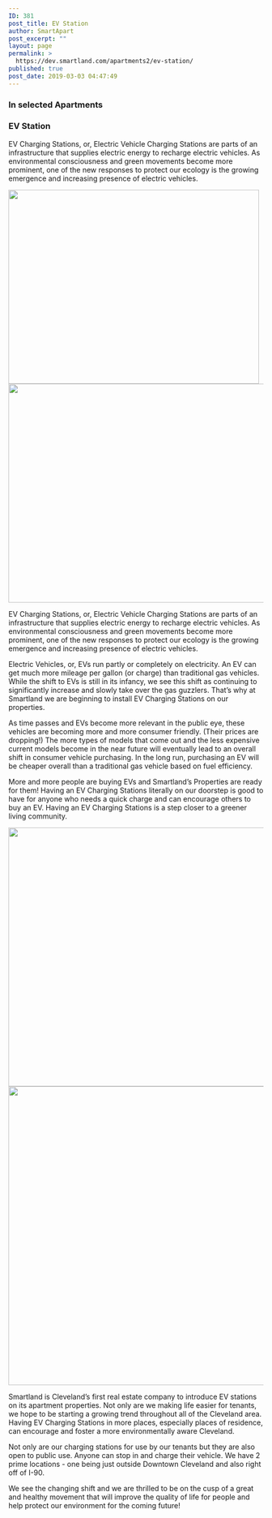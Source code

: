 ```yaml
---
ID: 381
post_title: EV Station
author: SmartApart
post_excerpt: ""
layout: page
permalink: >
  https://dev.smartland.com/apartments2/ev-station/
published: true
post_date: 2019-03-03 04:47:49
---
```

<h3>In selected Apartments</h3>		
			<h3>EV Station</h3>		
		<p>EV Charging Stations, or, Electric Vehicle Charging Stations are parts of an infrastructure that supplies electric energy to recharge electric vehicles. As environmental consciousness and green movements become more prominent, one of the new responses to protect our ecology is the growing emergence and increasing presence of electric vehicles.</p>		
										<img width="495" height="383" src="https://dev.smartland.com/apartments2/wp-content/uploads/2019/03/halo_feat_charge-station-white-car.jpg" alt="" srcset="https://dev.smartland.com/apartments2/wp-content/uploads/2019/03/halo_feat_charge-station-white-car.jpg 495w, https://dev.smartland.com/apartments2/wp-content/uploads/2019/03/halo_feat_charge-station-white-car-300x232.jpg 300w" sizes="(max-width: 495px) 100vw, 495px" />											
										<img width="768" height="432" src="https://dev.smartland.com/apartments2/wp-content/uploads/2019/03/CosyVehicleImage.jpg-768x432.png" alt="" srcset="https://dev.smartland.com/apartments2/wp-content/uploads/2019/03/CosyVehicleImage.jpg-768x432.png 768w, https://dev.smartland.com/apartments2/wp-content/uploads/2019/03/CosyVehicleImage.jpg-300x169.png 300w, https://dev.smartland.com/apartments2/wp-content/uploads/2019/03/CosyVehicleImage.jpg.png 800w" sizes="(max-width: 768px) 100vw, 768px" />											
		<p>EV Charging Stations, or, Electric Vehicle Charging Stations are parts of an infrastructure that supplies electric energy to recharge electric vehicles. As environmental consciousness and green movements become more prominent, one of the new responses to protect our ecology is the growing emergence and increasing presence of electric vehicles.</p><p>Electric Vehicles, or, EVs run partly or completely on electricity. An EV can get much more mileage per gallon (or charge) than traditional gas vehicles. While the shift to EVs is still in its infancy, we see this shift as continuing to significantly increase and slowly take over the gas guzzlers. That’s why at Smartland we are beginning to install EV Charging Stations on our properties.</p><p>As time passes and EVs become more relevant in the public eye, these vehicles are becoming more and more consumer friendly. (Their prices are dropping!) The more types of models that come out and the less expensive current models become in the near future will eventually lead to an overall shift in consumer vehicle purchasing. In the long run, purchasing an EV will be cheaper overall than a traditional gas vehicle based on fuel efficiency.</p><p>More and more people are buying EVs and Smartland’s Properties are ready for them! Having an EV Charging Stations literally on our doorstep is good to have for anyone who needs a quick charge and can encourage others to buy an EV. Having an EV Charging Stations is a step closer to a greener living community.</p>		
										<img width="550" height="511" src="https://dev.smartland.com/apartments2/wp-content/uploads/2019/03/180kw-Supersonic-Electric-Car-Charger-with-Ultra-High-Output-Power.jpg" alt="" srcset="https://dev.smartland.com/apartments2/wp-content/uploads/2019/03/180kw-Supersonic-Electric-Car-Charger-with-Ultra-High-Output-Power.jpg 550w, https://dev.smartland.com/apartments2/wp-content/uploads/2019/03/180kw-Supersonic-Electric-Car-Charger-with-Ultra-High-Output-Power-300x279.jpg 300w" sizes="(max-width: 550px) 100vw, 550px" />											
										<img width="768" height="590" src="https://dev.smartland.com/apartments2/wp-content/uploads/2019/03/Cat-walking-for-web-768x590.jpg" alt="" srcset="https://dev.smartland.com/apartments2/wp-content/uploads/2019/03/Cat-walking-for-web-768x590.jpg 768w, https://dev.smartland.com/apartments2/wp-content/uploads/2019/03/Cat-walking-for-web-300x230.jpg 300w, https://dev.smartland.com/apartments2/wp-content/uploads/2019/03/Cat-walking-for-web-1024x786.jpg 1024w, https://dev.smartland.com/apartments2/wp-content/uploads/2019/03/Cat-walking-for-web.jpg 1485w" sizes="(max-width: 768px) 100vw, 768px" />											
		<p>Smartland is Cleveland’s first real estate company to introduce EV stations on its apartment properties. Not only are we making life easier for tenants, we hope to be starting a growing trend throughout all of the Cleveland area. Having EV Charging Stations in more places, especially places of residence, can encourage and foster a more environmentally aware Cleveland.</p><p>Not only are our charging stations for use by our tenants but they are also open to public use. Anyone can stop in and charge their vehicle. We have 2 prime locations - one being just outside Downtown Cleveland and also right off of I-90.</p><p>We see the changing shift and we are thrilled to be on the cusp of a great and healthy movement that will improve the quality of life for people and help protect our environment for the coming future!</p>